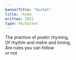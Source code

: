 ```yaml
---
bannerTitle: "bucket" 
title: rhyme
written: 2022
type: hk/bucket
---
```


The practice of poetic rhyming,  
Of rhythm and metre and timing,  
Are rules you can follow  
or not
